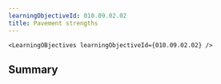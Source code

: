 ```yaml
---
learningObjectiveId: 010.09.02.02
title: Pavement strengths
---
```


```tsx eval
<LearningOBjectives learningObjectiveId={010.09.02.02} />
```

## Summary
